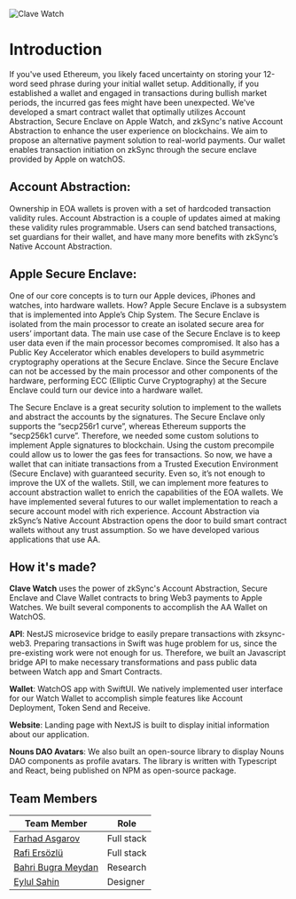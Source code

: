 ![Clave Watch](https://i.imgur.com/oFoeOsm.png)



# Introduction

If you've used Ethereum, you likely faced uncertainty on storing your 12-word seed phrase during your initial wallet setup. Additionally, if you established a wallet and engaged in transactions during bullish market periods, the incurred gas fees might have been unexpected. We've developed a smart contract wallet that optimally utilizes Account Abstraction, Secure Enclave on Apple Watch, and zkSync's native Account Abstraction to enhance the user experience on blockchains. We aim to propose an alternative payment solution to real-world payments.  Our wallet enables transaction initiation on zkSync through the secure enclave provided by Apple on watchOS.


## Account Abstraction:

Ownership in EOA wallets is proven with a set of hardcoded transaction validity rules. Account Abstraction is a couple of updates aimed at making these validity rules programmable. Users can send batched transactions, set guardians for their wallet, and have many more benefits with zkSync’s Native Account Abstraction.

## Apple Secure Enclave:

One of our core concepts is to turn our Apple devices, iPhones and watches, into hardware wallets. How? Apple Secure Enclave is a subsystem that is implemented into Apple’s Chip System. The Secure Enclave is isolated from the main processor to create an isolated secure area for users’ important data. The main use case of the Secure Enclave is to keep user data even if the main processor becomes compromised. It also has a Public Key Accelerator which enables developers to build asymmetric cryptography operations at the Secure Enclave. Since the Secure Enclave can not be accessed by the main processor and other components of the hardware, performing ECC (Elliptic Curve Cryptography) at the Secure Enclave could turn our device into a hardware wallet.

The Secure Enclave is a great security solution to implement to the wallets and abstract the accounts by the signatures. The Secure Enclave only supports the “secp256r1 curve”, whereas Ethereum supports the “secp256k1 curve”. Therefore, we needed some custom solutions to implement Apple signatures to blockchain.
Using the custom precompile could allow us to lower the gas fees for transactions. So now, we have a wallet that can initiate transactions from a Trusted Execution Environment (Secure Enclave) with guaranteed security. Even so, it’s not enough to improve the UX of the wallets. Still, we can implement more features to account abstraction wallet to enrich the capabilities of the EOA wallets. We have implemented several futures to our wallet implementation to reach a secure account model with rich experience.
Account Abstraction via zkSync’s Native Account Abstraction opens the door to build smart contract wallets without any trust assumption. So we have developed various applications that use AA.


## How it's made?

**Clave Watch** uses the power of zkSync's Account Abstraction, Secure Enclave and Clave Wallet contracts to bring Web3 payments to Apple Watches. We built several components to accomplish the AA Wallet on WatchOS.

**API**:
NestJS microsevice bridge to easily prepare transactions with zksync-web3. Preparing transactions in Swift was huge problem for us, since the pre-existing work were not enough for us. Therefore, we built an Javascript bridge API to make necessary transformations and pass public data between Watch app and Smart Contracts.

**Wallet**:
 WatchOS app with SwiftUI. We natively implemented user interface for our Watch Wallet to accomplish simple features like Account Deployment, Token Send and Receive.


**Website**:
 Landing page with NextJS is built to display initial information about our application.

**Nouns DAO Avatars**:
We also built an open-source library to display Nouns DAO components as profile avatars. The library is written with Typescript and React, being published on NPM as open-source package.



 ## Team Members

| Team Member                                           | Role            |
| ----------------------------------------------------- | --------------- |
| [Farhad Asgarov](https://twitter.com/asgarovf)        | Full stack      |
| [Rafi Ersözlü](https://twitter.com/rafierszl)         | Full stack      |
| [Bahri Bugra Meydan](https://twitter.com/weckleth)    | Research        |
| [Eylul Sahin](https://twitter.com/eyllshn007)         | Designer        |
